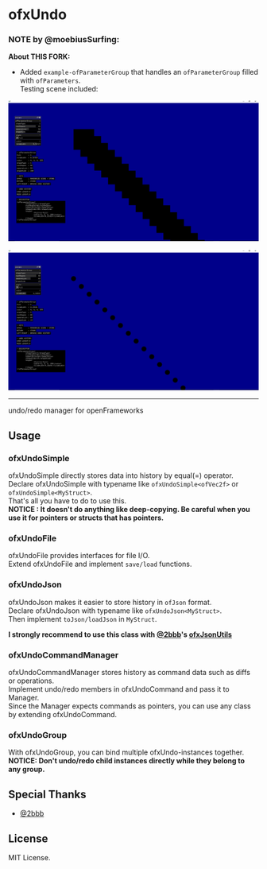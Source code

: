 # ofxUndo


### NOTE by @moebiusSurfing:  

**About THIS FORK:**  

- Added `example-ofParameterGroup` that handles an `ofParameterGroup` filled with `ofParameters`.  
Testing scene included: 

![Alt text](/screenshot_example-ofParameterGroup_1.PNG?raw=true "screenshot_example-ofParameterGroup_1.PNG")  

![Alt text](/screenshot_example-ofParameterGroup_2.PNG?raw=true "screenshot_example-ofParameterGroup_2.PNG")


---------------------------------------- 


undo/redo manager for openFrameworks

## Usage

### ofxUndoSimple

ofxUndoSimple directly stores data into history by equal(=) operator.  
Declare ofxUndoSimple with typename like `ofxUndoSimple<ofVec2f>` or `ofxUndoSimple<MyStruct>`.  
That's all you have to do to use this.  
__NOTICE : It doesn't do anything like deep-copying. Be careful when you use it for pointers or structs that has pointers.__  

### ofxUndoFile

ofxUndoFile provides interfaces for file I/O.  
Extend ofxUndoFile and implement `save/load` functions.  

### ofxUndoJson

ofxUndoJson makes it easier to store history in `ofJson` format.  
Declare ofxUndoJson with typename like `ofxUndoJson<MyStruct>`.  
Then implement `toJson/loadJson` in `MyStruct`.  

__I strongly recommend to use this class with [@2bbb](https://github.com/2bbb)'s [ofxJsonUtils](https://github.com/2bbb/ofxJsonUtils)__

### ofxUndoCommandManager

ofxUndoCommandManager stores history as command data such as diffs or operations.  
Implement undo/redo members in ofxUndoCommand and pass it to Manager.  
Since the Manager expects commands as pointers, you can use any class by extending ofxUndoCommand.  

### ofxUndoGroup

With ofxUndoGroup, you can bind multiple ofxUndo-instances together.  
__NOTICE: Don't undo/redo child instances directly while they belong to any group.__

## Special Thanks

- [@2bbb](https://github.com/2bbb)

## License
MIT License.